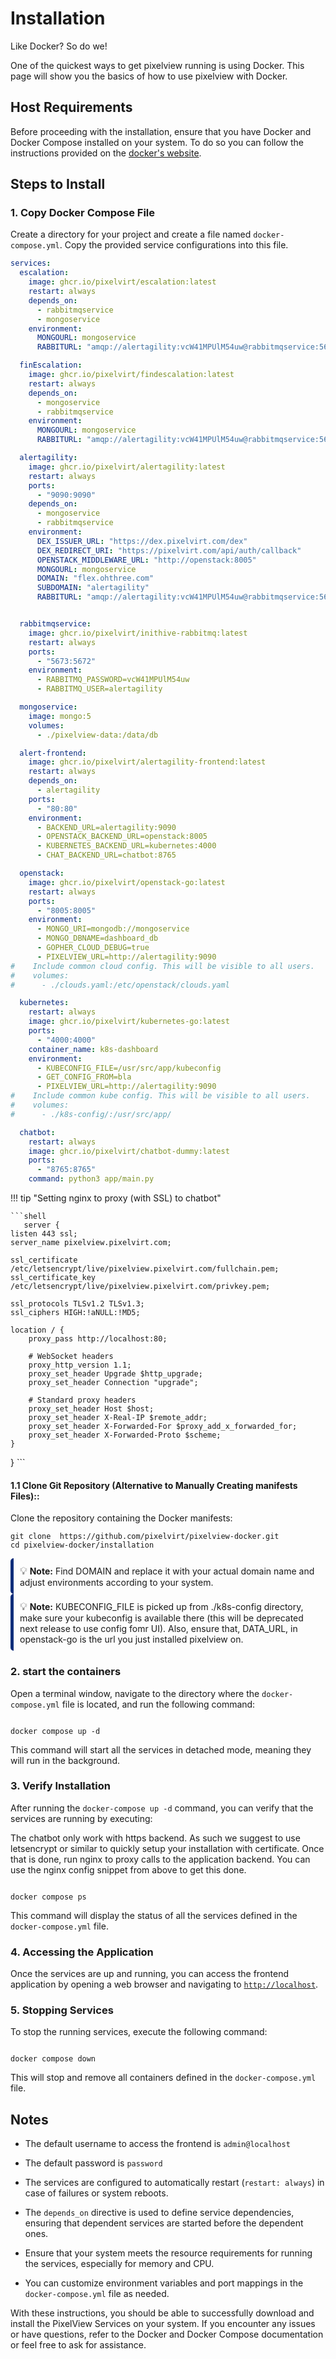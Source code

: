 # Installation
Like Docker? So do we!

One of the quickest ways to get pixelview running is using Docker. This page will show you the basics of how to use pixelview  with Docker.

## Host Requirements


Before proceeding with the installation, ensure that you have Docker and Docker Compose installed on your system. To do so you can follow the instructions provided on the [docker's website](https://docs.docker.com/get-docker/).

## Steps to Install


### 1. Copy Docker Compose File

Create a directory for your project and create a file named `docker-compose.yml`. Copy the provided service configurations into this file.

  
```yaml title="docker-compose.yaml" linenums="1"
services:
  escalation:
    image: ghcr.io/pixelvirt/escalation:latest
    restart: always
    depends_on:
      - rabbitmqservice
      - mongoservice
    environment:
      MONGOURL: mongoservice
      RABBITURL: "amqp://alertagility:vcW41MPUlM54uw@rabbitmqservice:5673/alertagility"

  finEscalation:
    image: ghcr.io/pixelvirt/findescalation:latest
    restart: always
    depends_on:
      - mongoservice
      - rabbitmqservice
    environment:
      MONGOURL: mongoservice
      RABBITURL: "amqp://alertagility:vcW41MPUlM54uw@rabbitmqservice:5673/alertagility"

  alertagility:
    image: ghcr.io/pixelvirt/alertagility:latest
    restart: always
    ports:
      - "9090:9090"
    depends_on:
      - mongoservice
      - rabbitmqservice
    environment:
      DEX_ISSUER_URL: "https://dex.pixelvirt.com/dex"
      DEX_REDIRECT_URI: "https://pixelvirt.com/api/auth/callback"
      OPENSTACK_MIDDLEWARE_URL: "http://openstack:8005"
      MONGOURL: mongoservice
      DOMAIN: "flex.ohthree.com"
      SUBDOMAIN: "alertagility"
      RABBITURL: "amqp://alertagility:vcW41MPUlM54uw@rabbitmqservice:5673/alertagility"


  rabbitmqservice:
    image: ghcr.io/pixelvirt/inithive-rabbitmq:latest
    restart: always
    ports:
      - "5673:5672"
    environment:
      - RABBITMQ_PASSWORD=vcW41MPUlM54uw
      - RABBITMQ_USER=alertagility

  mongoservice:
    image: mongo:5
    volumes:
      - ./pixelview-data:/data/db

  alert-frontend:
    image: ghcr.io/pixelvirt/alertagility-frontend:latest
    restart: always
    depends_on:
      - alertagility
    ports:
      - "80:80"
    environment:
      - BACKEND_URL=alertagility:9090
      - OPENSTACK_BACKEND_URL=openstack:8005
      - KUBERNETES_BACKEND_URL=kubernetes:4000
      - CHAT_BACKEND_URL=chatbot:8765

  openstack:
    image: ghcr.io/pixelvirt/openstack-go:latest
    restart: always
    ports:
      - "8005:8005"
    environment:
      - MONGO_URI=mongodb://mongoservice
      - MONGO_DBNAME=dashboard_db
      - GOPHER_CLOUD_DEBUG=true
      - PIXELVIEW_URL=http://alertagility:9090
#    Include common cloud config. This will be visible to all users.
#    volumes:
#      - ./clouds.yaml:/etc/openstack/clouds.yaml

  kubernetes:
    restart: always
    image: ghcr.io/pixelvirt/kubernetes-go:latest
    ports:
      - "4000:4000"
    container_name: k8s-dashboard
    environment:
      - KUBECONFIG_FILE=/usr/src/app/kubeconfig
      - GET_CONFIG_FROM=bla
      - PIXELVIEW_URL=http://alertagility:9090
#    Include common kube config. This will be visible to all users.
#    volumes:
#      - ./k8s-config/:/usr/src/app/

  chatbot:
    restart: always
    image: ghcr.io/pixelvirt/chatbot-dummy:latest
    ports:
      - "8765:8765"
    command: python3 app/main.py
```

!!! tip "Setting nginx to proxy (with SSL) to chatbot"

    ```shell
       server {
    listen 443 ssl;
    server_name pixelview.pixelvirt.com;

    ssl_certificate /etc/letsencrypt/live/pixelview.pixelvirt.com/fullchain.pem;
    ssl_certificate_key /etc/letsencrypt/live/pixelview.pixelvirt.com/privkey.pem;

    ssl_protocols TLSv1.2 TLSv1.3;
    ssl_ciphers HIGH:!aNULL:!MD5;

    location / {
        proxy_pass http://localhost:80;

        # WebSocket headers
        proxy_http_version 1.1;
        proxy_set_header Upgrade $http_upgrade;
        proxy_set_header Connection "upgrade";

        # Standard proxy headers
        proxy_set_header Host $host;
        proxy_set_header X-Real-IP $remote_addr;
        proxy_set_header X-Forwarded-For $proxy_add_x_forwarded_for;
        proxy_set_header X-Forwarded-Proto $scheme;
    }
}
    ```


#### 1.1 **Clone Git Repository (Alternative to Manually Creating manifests Files)::**

Clone the repository containing the Docker manifests:

```
git clone  https://github.com/pixelvirt/pixelview-docker.git
cd pixelview-docker/installation
```

<div style="border-left: 5px solid #0c2d7a; padding: 10px; border-radius: 5px;">
  <span style="font-size: 1.2em;">&#128161;</span> <strong>Note:</strong> Find DOMAIN and replace it with your actual domain name and adjust environments according to your system.
</div>

<div style="border-left: 5px solid #0c2d7a; padding: 10px; border-radius: 5px;">
  <span style="font-size: 1.2em;">&#128161;</span> <strong>Note:</strong> KUBECONFIG_FILE is picked up from ./k8s-config directory, make sure your kubeconfig is available there (this will be deprecated next release to use config fomr UI). Also, ensure that, DATA_URL, in openstack-go is the url you just installed pixelview on.
</div>

### 2. start the containers

Open a terminal window, navigate to the directory where the `docker-compose.yml` file is located, and run the following command:

```

docker compose up -d

```

This command will start all the services in detached mode, meaning they will run in the background.

### 3. Verify Installation

After running the `docker-compose up -d` command, you can verify that the services are running by executing:

The chatbot only work with https backend. As such we suggest  to use letsencrypt or similar to quickly setup
your installation with certificate. Once that is done, run nginx to proxy calls to the application backend.
You can use the nginx config snippet from above to get this done.
 

```

docker compose ps

```

  

This command will display the status of all the services defined in the `docker-compose.yml` file.

### 4. Accessing the Application

Once the services are up and running, you can access the frontend application by opening a web browser and navigating to [`http://localhost`](http://localhost).

### 5. Stopping Services

To stop the running services, execute the following command:

  

```

docker compose down

```

  

This will stop and remove all containers defined in the `docker-compose.yml` file.

  

## Notes

  

- The default username to access the frontend is `admin@localhost`

- The default password is `password`

- The services are configured to automatically restart (`restart: always`) in case of failures or system reboots.

- The `depends_on` directive is used to define service dependencies, ensuring that dependent services are started before the dependent ones.

- Ensure that your system meets the resource requirements for running the services, especially for memory and CPU.

- You can customize environment variables and port mappings in the `docker-compose.yml` file as needed.

  

With these instructions, you should be able to successfully download and install the PixelView Services on your system. If you encounter any issues or have questions, refer to the Docker and Docker Compose documentation or feel free to ask for assistance.
